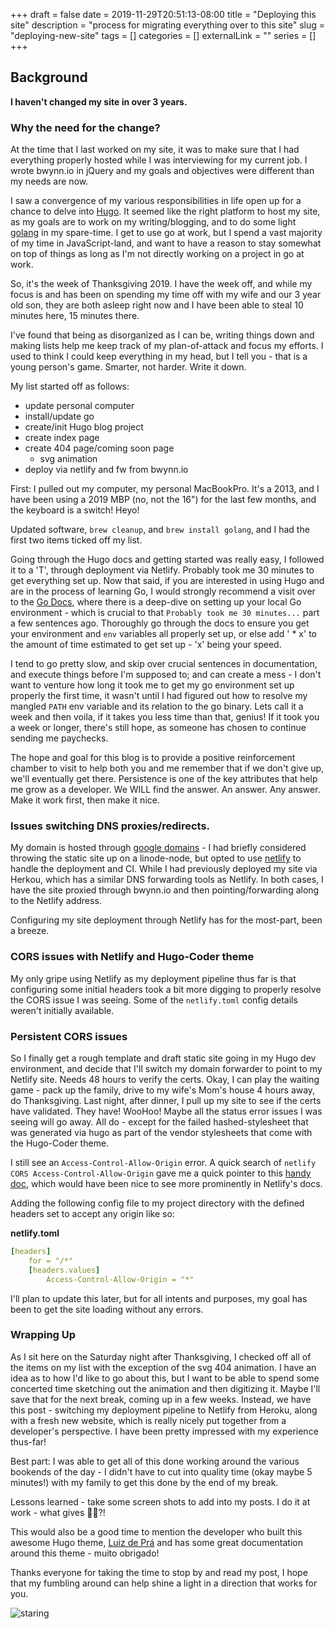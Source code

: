 +++ 
draft = false
date = 2019-11-29T20:51:13-08:00
title = "Deploying this site"
description = "process for migrating everything over to this site"
slug = "deploying-new-site" 
tags = []
categories = []
externalLink = ""
series = []
+++

## Background

**I haven't changed my site in over 3 years.**

### Why the need for the change?

At the time that I last worked on my site, it was to make sure that I had
everything properly hosted while I was interviewing for my current job. I
wrote bwynn.io in jQuery and my goals and objectives were different than my
needs are now.

I saw a convergence of my various responsibilities in life open up for a chance
to delve into [Hugo](https://gohugo.io). It seemed like the right platform to
host my site, as my goals are to work on my writing/blogging, and to do some
light [golang](https://golang.io) in my spare-time. I get to use go at work, but
I spend a vast majority of my time in JavaScript-land, and want to have a reason
to stay somewhat on top of things as long as I'm not directly working on a
project in go at work.

So, it's the week of Thanksgiving 2019. I have the week off, and while my focus
is and has been on spending my time off with my wife and our 3 year old son,
they are both asleep right now and I have been able to steal 10 minutes here, 15
minutes there.

I've found that being as disorganized as I can be, writing things down and
making lists help me keep track of my plan-of-attack and focus my efforts. I
used to think I could keep everything in my head, but I tell you - that is a
young person's game. Smarter, not harder. Write it down. 

My list started off as follows:

- update personal computer
- install/update go
- create/init Hugo blog project
- create index page
- create 404 page/coming soon page
    - svg animation
- deploy via netlify and fw from bwynn.io

First: I pulled out my computer, my personal MacBookPro. It's a 2013, and I have
been using a 2019 MBP (no, not the 16") for the last few months, and the
keyboard is a switch! Heyo! 

Updated software, `brew cleanup`, and `brew install golang`, and I had the first
two items ticked off my list. 

Going through the Hugo docs and getting started was really easy, I followed it
to a 'T', through deployment via Netlify. Probably took me 30 minutes to get
everything set up. Now that said, if you are interested in using Hugo and are in
the process of learning Go, I would strongly recommend a visit over to the [Go
Docs](https://golang.org/doc/code.html), where there is a deep-dive on setting
up your local Go environment - which is crucial to that `Probably took me 30
minutes...` part a few sentences ago. Thoroughly go through the docs to ensure
you get your environment and `env` variables all properly set up, or else add
' * x' to the amount of time estimated to get set up - 'x' being your speed.

I tend to go pretty slow, and skip over crucial sentences in documentation, and
execute things before I'm supposed to; and can create a mess - I don't want to
venture how long it took me to get my go environment set up properly the first
time, it wasn't until I had figured out how to resolve my mangled `PATH` env
variable and its relation to the go binary. Lets call it a week and then voila,
if it takes you less time than that, genius! If it took you a week or longer,
there's still hope, as someone has chosen to continue sending me paychecks.

The hope and goal for this blog is to provide a positive reinforcement chamber
to visit to help both you and me remember that if we don't give up, we'll
eventually get there. Persistence is one of the key attributes that help me grow
as a developer. We WILL find the answer. An answer. Any answer. Make it work
first, then make it nice.

### Issues switching DNS proxies/redirects.
My domain is hosted through [google domains](https://domains.google.com) - I had
briefly considered throwing the static site up on a linode-node, but opted to
use [netlify](https://netlify.com) to handle the deployment and CI. While I had
previously deployed my site via Herkou, which has a similar DNS forwarding tools
as Netlify. In both cases, I have the site proxied through bwynn.io and then
pointing/forwarding along to the Netlify address.

Configuring my site deployment through Netlify has for the most-part, been a
breeze.

### CORS issues with Netlify and Hugo-Coder theme
My only gripe using Netlify as my deployment pipeline thus far is that
configuring some initial headers took a bit more digging to properly resolve the
CORS issue I was seeing. Some of the `netlify.toml` config details weren't
initially available.

### Persistent CORS issues
So I finally get a rough template and draft static site going in my Hugo
dev environment, and decide that I'll switch my domain forwarder to point to my
Netlify site. Needs 48 hours to verify the certs. Okay, I can play the waiting
game - pack up the family, drive to my wife's Mom's house 4 hours away, do
Thanksgiving. Last night, after dinner, I pull up my site to see if the certs
have validated. They have! WooHoo! Maybe all the status error issues I was
seeing will go away. All do - except for the failed hashed-stylesheet that was
generated via hugo as part of the vendor stylesheets that come with the
Hugo-Coder theme. 

I still see an `Access-Control-Allow-Origin` error. A quick search of `netlify
CORS Access-Control-Allow-Origin` gave me a quick pointer to this [handy
doc](https://docs.netlify.com/configure-builds/file-based-configuration/#sample-file),
which would have been nice to see more prominently in Netlify's docs.

Adding the following config file to my project directory with the defined
headers set to accept any origin like so: 

**netlify.toml**
```yaml
[headers]
    for = "/*"
    [headers.values]
        Access-Control-Allow-Origin = "*"
```

I'll plan to update this later, but for all
intents and purposes, my goal has been to get the site loading without any
errors.

### Wrapping Up
As I sit here on the Saturday night after Thanksgiving, I checked off all of the
items on my list with the exception of the svg 404 animation. I have an idea as
to how I'd like to go about this, but I want to be able to spend some concerted
time sketching out the animation and then digitizing it. Maybe I'll save that
for the next break, coming up in a few weeks. Instead, we have this post -
switching my deployment pipeline to Netlify from Heroku, along with a fresh new
website, which is really nicely put together from a developer's perspective. I
have been pretty impressed with my experience thus-far!

Best part: I was able to get all of this done working around the various
bookends of the day - I didn't have to cut into quality time (okay maybe 5
minutes!) with my family to get this done by the end of my break.

Lessons learned - take some screen shots to add into my posts. I do it at work -
what gives 🤷‍♂️?!

This would also be a good time to mention the developer who built this awesome
Hugo theme, [Luiz de Prá](https://github.com/luizdepra/hugo-coder/) and has some
great documentation around this theme - muito obrigado!

Thanks everyone for taking the time to stop by and read my post, I hope that my fumbling
around can help shine a light in a direction that works for you.

![staring](https://bwynn.io/images/staring.jpg)
